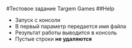 #Тестовое задание Targem Games
##Help
+ Запуск с консоли
+ В первый параметр передается имя файла
+ Результат работы выводится в консоль
+ Пустые строки **не удаляются**
